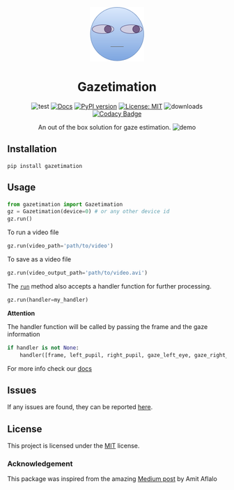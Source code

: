 <div align="center">

<img src="/docs/source/assets/gazetimation_logo.png" />

# Gazetimation

![test](https://github.com/paul-shuvo/gazetimation/actions/workflows/test.yml/badge.svg) [![Docs](https://github.com/paul-shuvo/gazetimation/actions/workflows/docs.yml/badge.svg)](https://paul-shuvo.github.io/gazetimation/) [![PyPI version](https://badge.fury.io/py/gazetimation.svg)](https://badge.fury.io/py/gazetimation) [![License: MIT](https://img.shields.io/github/license/paul-shuvo/gazetimation)](https://opensource.org/licenses/MIT) ![downloads](https://img.shields.io/pypi/dm/gazetimation?color=blue) [![Codacy Badge](https://app.codacy.com/project/badge/Grade/1822d5b3047a4e3596404b4c0e636912)](https://www.codacy.com/gh/paul-shuvo/gazetimation/dashboard?utm_source=github.com&amp;utm_medium=referral&amp;utm_content=paul-shuvo/gazetimation&amp;utm_campaign=Badge_Grade)

<p>An out of the box solution for gaze estimation.

<img src="https://media4.giphy.com/media/7B7Hhz6w2TCBQikqoL/giphy.gif?cid=790b76112cc0a01f4cc4de64efea7cf5f8c9c0f898ceb1a0&rid=giphy.gif&ct=g" alt="demo" width="600"/>

<!-- ![](docs/source/assets/demo.gif) -->

</div>

## Installation

```console
pip install gazetimation
```

## Usage

```python
from gazetimation import Gazetimation
gz = Gazetimation(device=0) # or any other device id
gz.run()
```

To run a video file
```python
gz.run(video_path='path/to/video')
```

To save as a video file
```python
gz.run(video_output_path='path/to/video.avi')
```

The [`run`](https://paul-shuvo.github.io/gazetimation/gazetimation.html#gazetimation.Gazetimation.run) method also accepts a handler function for further processing.
```python
gz.run(handler=my_handler)
```
__Attention__

The handler function will be called by passing the frame and the gaze information

```python
if handler is not None:
    handler([frame, left_pupil, right_pupil, gaze_left_eye, gaze_right_eye])
```

For more info check our [docs](https://paul-shuvo.github.io/gazetimation/)

## Issues

If any issues are found, they can be reported
[here](https://github.com/paul-shuvo/gazetimation/issues).

## License

This project is licensed under the
[MIT](https://opensource.org/licenses/MIT) license.

### Acknowledgement

This package was inspired from the amazing [Medium
post](https://medium.com/mlearning-ai/eye-gaze-estimation-using-a-webcam-in-100-lines-of-code-570d4683fe23)
by Amit Aflalo
